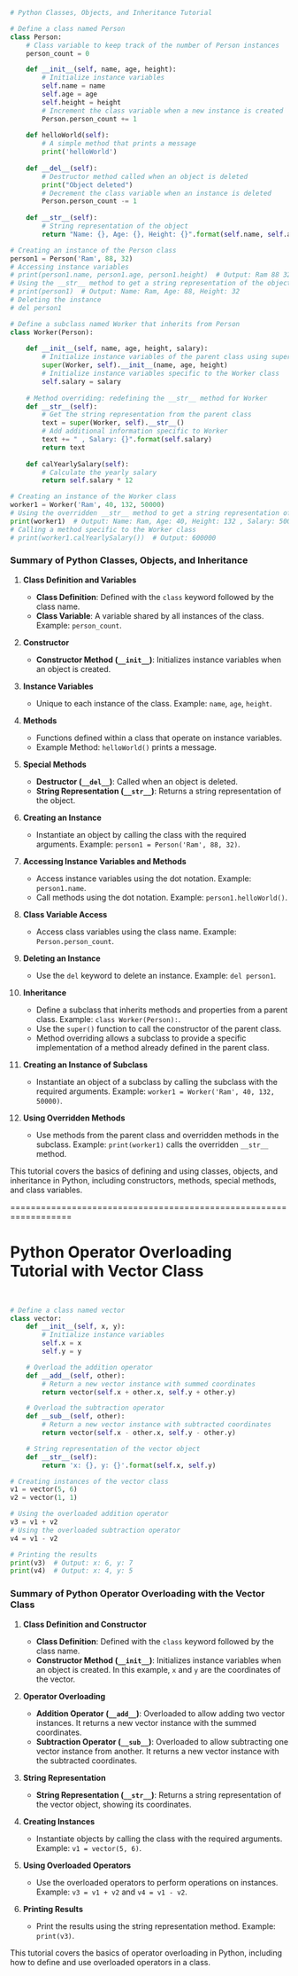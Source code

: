 ```python
# Python Classes, Objects, and Inheritance Tutorial

# Define a class named Person
class Person:
    # Class variable to keep track of the number of Person instances
    person_count = 0 

    def __init__(self, name, age, height):
        # Initialize instance variables
        self.name = name
        self.age = age
        self.height = height
        # Increment the class variable when a new instance is created
        Person.person_count += 1
        
    def helloWorld(self):
        # A simple method that prints a message
        print('helloWorld')
        
    def __del__(self):
        # Destructor method called when an object is deleted
        print("Object deleted")
        # Decrement the class variable when an instance is deleted
        Person.person_count -= 1
        
    def __str__(self):
        # String representation of the object
        return "Name: {}, Age: {}, Height: {}".format(self.name, self.age, self.height)

# Creating an instance of the Person class
person1 = Person('Ram', 88, 32)
# Accessing instance variables
# print(person1.name, person1.age, person1.height)  # Output: Ram 88 32
# Using the __str__ method to get a string representation of the object
# print(person1)  # Output: Name: Ram, Age: 88, Height: 32
# Deleting the instance
# del person1

# Define a subclass named Worker that inherits from Person
class Worker(Person):
    
    def __init__(self, name, age, height, salary):
        # Initialize instance variables of the parent class using super()
        super(Worker, self).__init__(name, age, height)
        # Initialize instance variables specific to the Worker class
        self.salary = salary
    
    # Method overriding: redefining the __str__ method for Worker
    def __str__(self):  
        # Get the string representation from the parent class
        text = super(Worker, self).__str__()
        # Add additional information specific to Worker
        text += " , Salary: {}".format(self.salary)
        return text
        
    def calYearlySalary(self):
        # Calculate the yearly salary
        return self.salary * 12

# Creating an instance of the Worker class
worker1 = Worker('Ram', 40, 132, 50000)
# Using the overridden __str__ method to get a string representation of the object
print(worker1)  # Output: Name: Ram, Age: 40, Height: 132 , Salary: 50000
# Calling a method specific to the Worker class
# print(worker1.calYearlySalary())  # Output: 600000

```

### Summary of Python Classes, Objects, and Inheritance

1. **Class Definition and Variables**
   - **Class Definition**: Defined with the `class` keyword followed by the class name.
   - **Class Variable**: A variable shared by all instances of the class. Example: `person_count`.

2. **Constructor**
   - **Constructor Method (`__init__`)**: Initializes instance variables when an object is created.

3. **Instance Variables**
   - Unique to each instance of the class. Example: `name`, `age`, `height`.

4. **Methods**
   - Functions defined within a class that operate on instance variables.
   - Example Method: `helloWorld()` prints a message.

5. **Special Methods**
   - **Destructor (`__del__`)**: Called when an object is deleted.
   - **String Representation (`__str__`)**: Returns a string representation of the object.

6. **Creating an Instance**
   - Instantiate an object by calling the class with the required arguments. Example: `person1 = Person('Ram', 88, 32)`.

7. **Accessing Instance Variables and Methods**
   - Access instance variables using the dot notation. Example: `person1.name`.
   - Call methods using the dot notation. Example: `person1.helloWorld()`.

8. **Class Variable Access**
   - Access class variables using the class name. Example: `Person.person_count`.

9. **Deleting an Instance**
   - Use the `del` keyword to delete an instance. Example: `del person1`.

10. **Inheritance**
    - Define a subclass that inherits methods and properties from a parent class. Example: `class Worker(Person):`.
    - Use the `super()` function to call the constructor of the parent class.
    - Method overriding allows a subclass to provide a specific implementation of a method already defined in the parent class.

11. **Creating an Instance of Subclass**
    - Instantiate an object of a subclass by calling the subclass with the required arguments. Example: `worker1 = Worker('Ram', 40, 132, 50000)`.

12. **Using Overridden Methods**
    - Use methods from the parent class and overridden methods in the subclass. Example: `print(worker1)` calls the overridden `__str__` method.

This tutorial covers the basics of defining and using classes, objects, and inheritance in Python, including constructors, methods, special methods, and class variables.

==================================================================

# Python Operator Overloading Tutorial with Vector Class
```python


# Define a class named vector
class vector:
    def __init__(self, x, y):
        # Initialize instance variables
        self.x = x
        self.y = y

    # Overload the addition operator
    def __add__(self, other):
        # Return a new vector instance with summed coordinates
        return vector(self.x + other.x, self.y + other.y)

    # Overload the subtraction operator
    def __sub__(self, other):
        # Return a new vector instance with subtracted coordinates
        return vector(self.x - other.x, self.y - other.y)

    # String representation of the vector object
    def __str__(self):
        return 'x: {}, y: {}'.format(self.x, self.y)

# Creating instances of the vector class
v1 = vector(5, 6)
v2 = vector(1, 1)

# Using the overloaded addition operator
v3 = v1 + v2
# Using the overloaded subtraction operator
v4 = v1 - v2

# Printing the results
print(v3)  # Output: x: 6, y: 7
print(v4)  # Output: x: 4, y: 5
```

### Summary of Python Operator Overloading with the Vector Class

1. **Class Definition and Constructor**
   - **Class Definition**: Defined with the `class` keyword followed by the class name.
   - **Constructor Method (`__init__`)**: Initializes instance variables when an object is created. In this example, `x` and `y` are the coordinates of the vector.

2. **Operator Overloading**
   - **Addition Operator (`__add__`)**: Overloaded to allow adding two vector instances. It returns a new vector instance with the summed coordinates.
   - **Subtraction Operator (`__sub__`)**: Overloaded to allow subtracting one vector instance from another. It returns a new vector instance with the subtracted coordinates.

3. **String Representation**
   - **String Representation (`__str__`)**: Returns a string representation of the vector object, showing its coordinates.

4. **Creating Instances**
   - Instantiate objects by calling the class with the required arguments. Example: `v1 = vector(5, 6)`.

5. **Using Overloaded Operators**
   - Use the overloaded operators to perform operations on instances. Example: `v3 = v1 + v2` and `v4 = v1 - v2`.

6. **Printing Results**
   - Print the results using the string representation method. Example: `print(v3)`.

This tutorial covers the basics of operator overloading in Python, including how to define and use overloaded operators in a class.